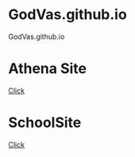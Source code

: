 # GodVas.github.io
GodVas.github.io

# Athena Site
[Click](https://GodVas.github.io/athena)

# SchoolSite
[Click](https://GodVas.github.io/schoolSite)
